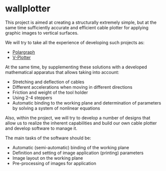 # wallplotter

This project is aimed at creating a structurally extremely simple, but at the same time sufficiently accurate and efficient cable plotter for applying graphic images to vertical surfaces.

We will try to take all the experience of developing such projects as:
- [Polargraph](https://www.polargraph.co.uk/)
- [V-Plotter](https://www.revout.de/vplotter/)

At the same time, by supplementing these solutions with a developed mathematical apparatus that allows taking into account:
- Stretching and deflection of cables
- Different accelerations when moving in different directions
- Friction and weight of the tool holder
- Using 2-4 steppers
- Automatic binding to the working plane and determination of parameters by solving a system of nonlinear equations

Also, within the  project, we will try to develop a number of designs that allow us to realize the inherent capabilities and build our own cable plotter and develop software to manage it. 

The main tasks of the software should be:
- Automatic (semi-automatic) binding of the working plane
- Definition and setting of image application (printing) parameters
- Image layout on the working plane
- Pre-processing of images for application